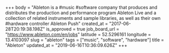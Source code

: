 +++
body = "Ableton is a #music #software company that produces and distributes the production and performance program Ableton Live and a collection of related instruments and sample libraries, as well as their own #hardware controller Ableton Push"
created_at = "2017-06-28T20:19:38.198Z"
is_approved = true
job_board_url = "https://www.ableton.com/en/jobs"
latitude = 52.5296161
longitude = 13.4103097
slug = "ableton"
tags = ["music", "software", "hardware"]
title = "Ableton"
updated_at = "2019-06-16T10:36:09.626Z"
+++
